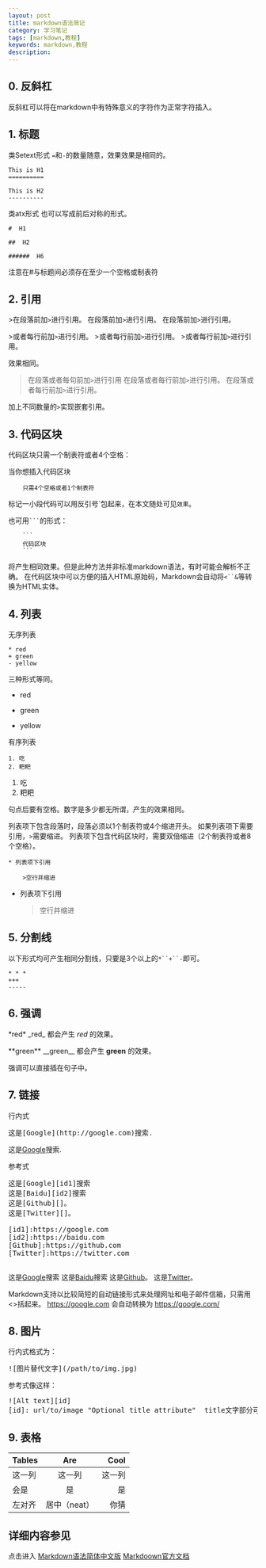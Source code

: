 ```yaml
---
layout: post
title: markdown语法简记
category: 学习笔记
tags: [markdown,教程]
keywords: markdown,教程
description:
---
```


## 0. 反斜杠

反斜杠可以将在markdown中有特殊意义的字符作为正常字符插入。


## 1. 标题

类Setext形式
`=`和`-`的数量随意，效果效果是相同的。

```
This is H1
==========

This is H2
----------
```
类atx形式
也可以写成前后对称的形式。

<!-- more -->

```
#  H1

##  H2

######  H6
```
注意在#与标题间必须存在至少一个空格或制表符


## 2. 引用

\>在段落前加`>`进行引用。
	在段落前加`>`进行引用。
	在段落前加`>`进行引用。

\>或者每行前加`>`进行引用。
\>或者每行前加`>`进行引用。
\>或者每行前加`>`进行引用。

效果相同。

>在段落或者每句前加`>`进行引用
>在段落或者每行前加`>`进行引用。
>在段落或者每行前加`>`进行引用。

加上不同数量的`>`实现嵌套引用。


## 3. 代码区块

代码区块只需一个制表符或者4个空格：

当你想插入代码区块

		只需4个空格或者1个制表符

标记一小段代码可以用反引号\`包起来，在本文随处可见`效果`。

也可用<code>```</code>的形式：

        ```
        代码区块
        ```
将产生相同效果。但是此种方法并非标准markdown语法，有时可能会解析不正确。
在代码区块中可以方便的插入HTML原始码，Markdown会自动将`<``&`等转换为HTML实体。


## 4. 列表

无序列表

```
* red
+ green
- yellow
```
三种形式等同。

* red
+ green
- yellow

有序列表

```
1. 吃
2. 粑粑
```
1. 吃
2. 粑粑

句点后要有空格。数字是多少都无所谓，产生的效果相同。

列表项下包含段落时，段落必须以1个制表符或4个缩进开头。
如果列表项下需要引用，`>`需要缩进。
列表项下包含代码区块时，需要双倍缩进（2个制表符或者8个空格）。

```
* 列表项下引用

	>空行并缩进
```
* 列表项下引用

	>空行并缩进


## 5. 分割线

以下形式均可产生相同分割线，只要是3个以上的`*``+``-`即可。

    * * *
    +++
    -----



## 6. 强调

\*red\*
\_red\_
都会产生 *red* 的效果。

\*\*green\*\*
\_\_green\_\_
都会产生 **green** 的效果。

强调可以直接插在句子中。


## 7. 链接

行内式
<pre>这是[Google](http://google.com)搜索.</pre>   
这是[Google](http://google.com)搜索.

参考式
<pre>
这是[Google][id1]搜索
这是[Baidu][id2]搜索
这是[Github][]。
这是[Twitter][]。

[id1]:https://google.com
[id2]:https://baidu.com
[Github]:https://github.com
[Twitter]:https://twitter.com

</pre>

这是[Google][id1]搜索
这是[Baidu][id2]搜索
这是[Github][]。
这是[Twitter][]。

[id1]:https://google.com
[id2]:https://baidu.com
[Github]:https://github.com
[Twitter]:https://twitter.com

Markdown支持以比较简短的自动链接形式来处理网址和电子邮件信箱，只需用<>括起来。
    <https://google.com>
会自动转换为
    <a href="https://google.com/">https://google.com/</a>


## 8. 图片

行内式格式为：
<pre>![图片替代文字](/path/to/img.jpg)</pre>

参考式像这样：
<pre>
![Alt text][id]
[id]: url/to/image "Optional title attribute"  title文字部分可缺省
</pre>

## 9. 表格

| Tables        | Are           | Cool  |
| ------------- |:-------------:| -----:|
| 这一列        | 这一列        | 这一列|
| 会是          | 是            |   是  |
| 左对齐        | 居中（neat）  |  你猜 |

## 详细内容参见

点击进入
[Markdown语法简体中文版](https://gitcafe.com/riku/Markdown-Syntax-CN/blob/master/syntax.md)
[Markdoown官方文档](http://daringfireball.net/projects/markdown/syntax)
